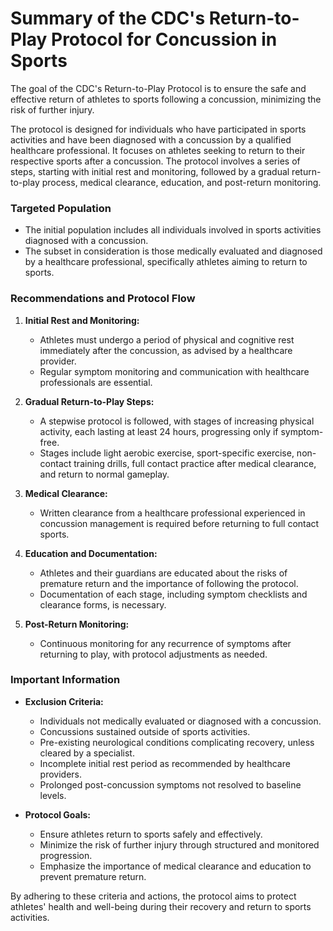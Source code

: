 # Summary of the CDC's Return-to-Play Protocol for Concussion in Sports

The goal of the CDC's Return-to-Play Protocol is to ensure the safe and effective return of athletes to sports following a concussion, minimizing the risk of further injury.

The protocol is designed for individuals who have participated in sports activities and have been diagnosed with a concussion by a qualified healthcare professional. It focuses on athletes seeking to return to their respective sports after a concussion. The protocol involves a series of steps, starting with initial rest and monitoring, followed by a gradual return-to-play process, medical clearance, education, and post-return monitoring.

### Targeted Population
- The initial population includes all individuals involved in sports activities diagnosed with a concussion.
- The subset in consideration is those medically evaluated and diagnosed by a healthcare professional, specifically athletes aiming to return to sports.

### Recommendations and Protocol Flow
1. **Initial Rest and Monitoring:**
   - Athletes must undergo a period of physical and cognitive rest immediately after the concussion, as advised by a healthcare provider.
   - Regular symptom monitoring and communication with healthcare professionals are essential.

2. **Gradual Return-to-Play Steps:**
   - A stepwise protocol is followed, with stages of increasing physical activity, each lasting at least 24 hours, progressing only if symptom-free.
   - Stages include light aerobic exercise, sport-specific exercise, non-contact training drills, full contact practice after medical clearance, and return to normal gameplay.

3. **Medical Clearance:**
   - Written clearance from a healthcare professional experienced in concussion management is required before returning to full contact sports.

4. **Education and Documentation:**
   - Athletes and their guardians are educated about the risks of premature return and the importance of following the protocol.
   - Documentation of each stage, including symptom checklists and clearance forms, is necessary.

5. **Post-Return Monitoring:**
   - Continuous monitoring for any recurrence of symptoms after returning to play, with protocol adjustments as needed.

### Important Information
- **Exclusion Criteria:**
  - Individuals not medically evaluated or diagnosed with a concussion.
  - Concussions sustained outside of sports activities.
  - Pre-existing neurological conditions complicating recovery, unless cleared by a specialist.
  - Incomplete initial rest period as recommended by healthcare providers.
  - Prolonged post-concussion symptoms not resolved to baseline levels.

- **Protocol Goals:**
  - Ensure athletes return to sports safely and effectively.
  - Minimize the risk of further injury through structured and monitored progression.
  - Emphasize the importance of medical clearance and education to prevent premature return.

By adhering to these criteria and actions, the protocol aims to protect athletes' health and well-being during their recovery and return to sports activities.